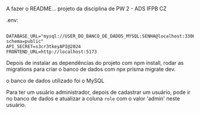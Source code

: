 A fazer o README...
projeto da disciplina de PW 2 - ADS IFPB CZ 

.env:

```
   DATABASE_URL="mysql://USER_DO_BANCO_DE_DADOS_MYSQL:SENHA@localhost:3306/app_delivery?schema=public"
API_SECRET=s3cr3tkeyAPI@2024
FRONTEND_URL=http://localhost:5173

```
Depois de instalar as dependências do projeto com npm install, rodar as migrations para criar o banco de dados com npx prisma migrate dev.

o banco de dados utilizado foi o MySQL

Para ter um usuário administrador, depois de cadastrar um usuário, pode ir no banco de dados e atualizar a coluna `role` com o valor 'admin' neste usuário.